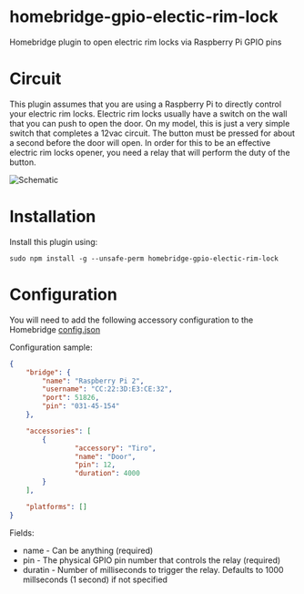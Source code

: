 # homebridge-gpio-electic-rim-lock
Homebridge plugin to open electric rim locks via Raspberry Pi GPIO pins

# Circuit

This plugin assumes that you are using a Raspberry Pi to directly control your electric rim locks. Electric rim locks usually have a switch on the wall that you can push to open the door. On my model, this is just a very simple switch that completes a 12vac circuit. The button must be pressed for about a second before the door will open. In order for this to be an effective electric rim locks opener, you need a relay that will perform the duty of the button.

![Schematic](https://github.com/roberto-montanari/homebridge-gpio-electic-rim-lock/blob/master/images/circuit.png?raw=true)

# Installation

Install this plugin using: 
```
sudo npm install -g --unsafe-perm homebridge-gpio-electic-rim-lock
```


# Configuration

You will need to add the following accessory configuration to the Homebridge [config.json](https://github.com/nfarina/homebridge/blob/master/config-sample.json)

Configuration sample:

```JSON
{
    "bridge": {
        "name": "Raspberry Pi 2",
        "username": "CC:22:3D:E3:CE:32",
        "port": 51826,
        "pin": "031-45-154"
    },

    "accessories": [
        {
                "accessory": "Tiro",
                "name": "Door",
                "pin": 12,
                "duration": 4000
        }
    ],

    "platforms": []
}

```

Fields: 

* name - Can be anything (required)
* pin - The physical GPIO pin number that controls the relay (required)
* duratin - Number of milliseconds to trigger the relay. Defaults to 1000 millseconds (1 second) if not specified

